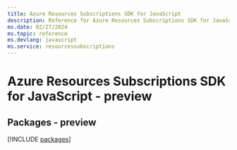 ```yaml
---
title: Azure Resources Subscriptions SDK for JavaScript
description: Reference for Azure Resources Subscriptions SDK for JavaScript
ms.date: 02/27/2024
ms.topic: reference
ms.devlang: javascript
ms.service: resourcessubscriptions
---
```

# Azure Resources Subscriptions SDK for JavaScript - preview
## Packages - preview
[!INCLUDE [packages](resources-subscriptions-index.md)]